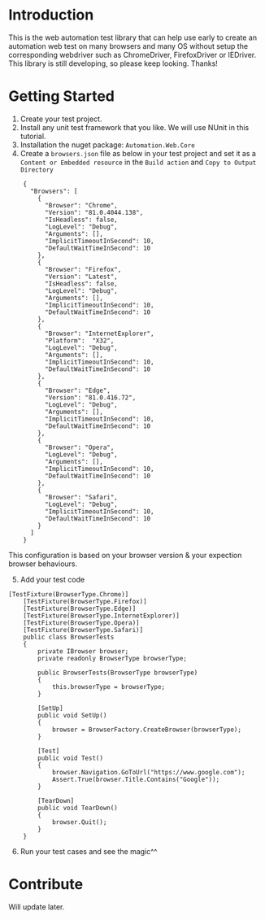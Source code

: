 # Introduction 
This is the web automation test library that can help use early to create an automation web test on many browsers and many OS without setup the corresponding webdriver such as ChromeDriver, FirefoxDriver or IEDriver.
This library is still developing, so please keep looking. Thanks!
# Getting Started
1. Create your test project.
2. Install any unit test framework that you like. We will use NUnit in this tutorial.
3. Installation the nuget package: `Automation.Web.Core`
4. Create a `browsers.json` file as below in your test project and set it as a `Content or Embedded resource` in the `Build action` and `Copy to Output Directory`
```
	{
	  "Browsers": [
		{
		  "Browser": "Chrome",
		  "Version": "81.0.4044.138",
		  "IsHeadless": false,
		  "LogLevel": "Debug",
		  "Arguments": [],
		  "ImplicitTimeoutInSecond": 10,
		  "DefaultWaitTimeInSecond": 10
		},
		{
		  "Browser": "Firefox",
		  "Version": "Latest",
		  "IsHeadless": false,
		  "LogLevel": "Debug",
		  "Arguments": [],
		  "ImplicitTimeoutInSecond": 10,
		  "DefaultWaitTimeInSecond": 10
		},
		{
		  "Browser": "InternetExplorer",
		  "Platform":  "X32",
		  "LogLevel": "Debug",
		  "Arguments": [],
		  "ImplicitTimeoutInSecond": 10,
		  "DefaultWaitTimeInSecond": 10
		},
		{
		  "Browser": "Edge",
		  "Version": "81.0.416.72",
		  "LogLevel": "Debug",
		  "Arguments": [],
		  "ImplicitTimeoutInSecond": 10,
		  "DefaultWaitTimeInSecond": 10
		},
		{
		  "Browser": "Opera",
		  "LogLevel": "Debug",
		  "Arguments": [],
		  "ImplicitTimeoutInSecond": 10,
		  "DefaultWaitTimeInSecond": 10
		},
		{
		  "Browser": "Safari",
		  "LogLevel": "Debug",
		  "ImplicitTimeoutInSecond": 10,
		  "DefaultWaitTimeInSecond": 10
		}
	  ]
	}
```
This configuration is based on your browser version & your expection browser behaviours.

5. Add your test code
```
[TestFixture(BrowserType.Chrome)]
    [TestFixture(BrowserType.Firefox)]
    [TestFixture(BrowserType.Edge)]
    [TestFixture(BrowserType.InternetExplorer)]
    [TestFixture(BrowserType.Opera)]
    [TestFixture(BrowserType.Safari)]
    public class BrowserTests
    {
        private IBrowser browser;
        private readonly BrowserType browserType;

        public BrowserTests(BrowserType browserType)
        {
            this.browserType = browserType;
        }

        [SetUp]
        public void SetUp()
        {
            browser = BrowserFactory.CreateBrowser(browserType);
        }

        [Test]
        public void Test()
        {
            browser.Navigation.GoToUrl("https://www.google.com");
            Assert.True(browser.Title.Contains("Google"));
        }

        [TearDown]
        public void TearDown()
        {
            browser.Quit();
        }
    }
```
6. Run your test cases and see the magic^^

# Contribute
Will update later.